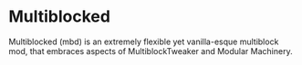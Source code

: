 # Multiblocked
Multiblocked (mbd) is an extremely flexible yet vanilla-esque multiblock mod, that embraces aspects of MultiblockTweaker and Modular Machinery.

